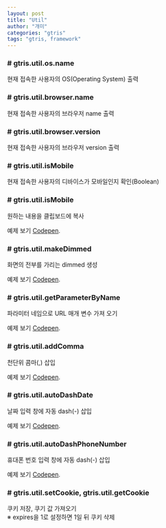 ```yaml
---
layout: post
title: "Util"
author: "개미"
categories: "gtris"
tags: "gtris, framework"
---
```


### # gtris.util.os.name

현재 접속한 사용자의 OS(Operating System) 출력

<script src="https://gist.github.com/gabia-frontend-dev/c3a32dadebc1924cb8d238eedb1a9d47.js"></script>

### # gtris.util.browser.name

현재 접속한 사용자의 브라우저 name 출력

<script src="https://gist.github.com/gabia-frontend-dev/e33bbfe2644f648e1afc5ff62003e834.js"></script>

### # gtris.util.browser.version

현재 접속한 사용자의 브라우저 version 출력

<script src="https://gist.github.com/gabia-frontend-dev/8d17be95e8446feba7e206d28efa19e9.js"></script>

### # gtris.util.isMobile

현재 접속한 사용자의 디바이스가 모바일인지 확인(Boolean)

<script src="https://gist.github.com/gabia-frontend-dev/12e4ad9b5708dd4212ba2b4346223442.js"></script>

### # gtris.util.isMobile

원하는 내용을 클립보드에 복사

<script src="https://gist.github.com/gabia-frontend-dev/da2cf0a7545248ffe3d1a0ba893f2b70.js"></script>

예제 보기 [Codepen](https://codepen.io/dochoul/pen/LzKqQQ).

### # gtris.util.makeDimmed

화면의 전부를 가리는 dimmed 생성

<script src="https://gist.github.com/gabia-frontend-dev/50451f1e10c37537f13ed71d55f8852a.js"></script>

예제 보기 [Codepen](https://codepen.io/dochoul/pen/zEgRPo).

### # gtris.util.getParameterByName

파라미터 네임으로 URL 매개 변수 가져 오기

<script src="https://gist.github.com/gabia-frontend-dev/233c305f4706ea237a79d49d4cae4906.js"></script>

예제 보기 [Codepen](https://codepen.io/dochoul/pen/RLXQYY?gtris=sogood).

### # gtris.util.addComma

천단위 콤마(,) 삽입

<script src="https://gist.github.com/gabia-frontend-dev/678433b8e1596c7ee49b74be8ed47daa.js"></script>

예제 보기 [Codepen](https://codepen.io/dochoul/pen/PJMQVg).

### # gtris.util.autoDashDate

날짜 입력 창에 자동 dash(-) 삽입

<script src="https://gist.github.com/gabia-frontend-dev/955076b7dab823005492c63403af5ba1.js"></script>

예제 보기 [Codepen](https://codepen.io/dochoul/pen/XevZLg).

### # gtris.util.autoDashPhoneNumber

휴대폰 번호 입력 창에 자동 dash(-) 삽입

<script src="https://gist.github.com/gabia-frontend-dev/fb0303b27b06b723be3ec445c3615284.js"></script>

예제 보기 [Codepen](https://codepen.io/dochoul/pen/oGKEKy).

### # gtris.util.setCookie, gtris.util.getCookie

쿠키 저장, 쿠기 값 가져오기  
※ expires을 1로 설정하면 1일 뒤 쿠키 삭제

<script src="https://gist.github.com/gabia-frontend-dev/8aff223b2ac103152f22272d92b0e10a.js"></script>